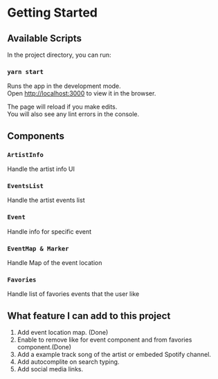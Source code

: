 <!-- @format -->

# Getting Started

## Available Scripts

In the project directory, you can run:

### `yarn start`

Runs the app in the development mode.\
Open [http://localhost:3000](http://localhost:3000) to view it in the browser.

The page will reload if you make edits.\
You will also see any lint errors in the console.

## Components

### `ArtistInfo`

Handle the artist info UI

### `EventsList`

Handle the artist events list

### `Event`

Handle info for specific event

### `EventMap & Marker`

Handle Map of the event location

### `Favories`

Handle list of favories events that the user like

## What feature I can add to this project

1. Add event location map. (Done)
2. Enable to remove like for event component and from favories component.(Done)
3. Add a example track song of the artist or embeded Spotify channel.
4. Add autocomplite on search typing.
5. Add social media links.
